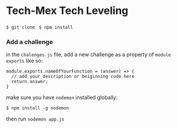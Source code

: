 # Tech-Mex Tech Leveling

`$ git clone `
`$ npm install `

### Add a challenge 
in the `chalenges.js` file, add a new challenge as a property of `module exports` like so:

```
module.exports.nameOfYourFunction = (answer) => {
  // add your description or beiginning code here
  return answer;
}
```

make sure you have `nodemon` installed globally:

`$ npm install -g nodemon`

then run `nodemon app.js`
